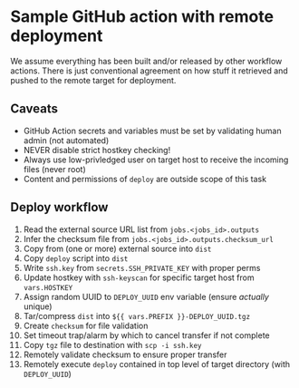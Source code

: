 # Sample GitHub action with remote deployment

We assume everything has been built and/or released by other workflow actions. There is just conventional agreement on how stuff it retrieved and pushed to the remote target for deployment.

## Caveats

* GitHub Action secrets and variables must be set by validating human admin (not automated)
* NEVER disable strict hostkey checking!
* Always use low-privledged user on target host to receive the incoming files (never root)
* Content and permissions of `deploy` are outside scope of this task

## Deploy workflow

1. Read the external source URL list from `jobs.<jobs_id>.outputs`
1. Infer the checksum file from `jobs.<jobs_id>.outputs.checksum_url`
1. Copy from (one or more) external source into `dist`
1. Copy `deploy` script into `dist`
1. Write `ssh.key` from `secrets.SSH_PRIVATE_KEY` with proper perms
1. Update hostkey with `ssh-keyscan` for specific target host from `vars.HOSTKEY`
1. Assign random UUID to `DEPLOY_UUID` env variable (ensure *actually* unique)
1. Tar/compress `dist` into `${{ vars.PREFIX }}-DEPLOY_UUID.tgz`
1. Create `checksum` for file validation
1. Set timeout trap/alarm by which to cancel transfer if not complete
1. Copy `tgz` file to destination with `scp -i ssh.key`
1. Remotely validate checksum to ensure proper transfer
1. Remotely execute `deploy` contained in top level of target directory (with `DEPLOY_UUID`)


